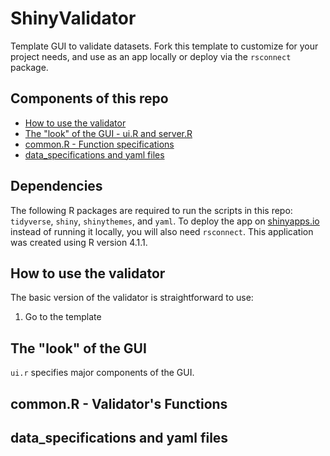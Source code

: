 # ShinyValidator
Template GUI to validate datasets. Fork this template to customize for your project needs,
and use as an app locally or deploy via the `rsconnect` package.

## Components of this repo

* [How to use the validator](#how-to-use-the-validator)
* [The "look" of the GUI - ui.R and server.R](#the-look-of-the-gui)
* [common.R - Function specifications](#commonr---validators-functions)
* [data_specifications and yaml files](#data_specifications-and-yaml-files)

## Dependencies

The following R packages are required to run the scripts in this repo: `tidyverse`, `shiny`, `shinythemes`, and `yaml`. To deploy the app on [shinyapps.io](https://www.shinyapps.io/) instead of running it locally, you will also need `rsconnect`. This application was created using R version 4.1.1.

## How to use the validator

The basic version of the validator is straightforward to use:

1. Go to the template 

## The "look" of the GUI

`ui.r` specifies major components of the GUI.



## common.R - Validator's Functions

## data_specifications and yaml files